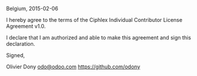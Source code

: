 Belgium, 2015-02-06

I hereby agree to the terms of the Ciphlex Individual Contributor License
Agreement v1.0.

I declare that I am authorized and able to make this agreement and sign this
declaration.

Signed,

Olivier Dony odo@odoo.com https://github.com/odony
